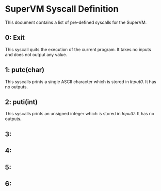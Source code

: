 # SuperVM Syscall Definition

This document contains a list of pre-defined syscalls
for the SuperVM.

## 0: Exit
This syscall quits the execution of the current program.
It takes no inputs and does not output any value.

## 1: putc(char)
This syscalls prints a single ASCII character which is
stored in *Input0*. It has no outputs.

## 2: puti(int)
This syscalls prints an unsigned integer which is stored
in *Input0*. It has no outputs.

## 3:

## 4:

## 5:

## 6: